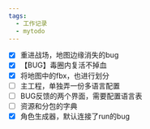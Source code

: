 ```yaml
---
tags:
  - 工作记录
  - mytodo
---
```

- [x] 重进战场，地图边缘消失的bug
- [x] 【BUG】毒圈内复活不掉血
- [x] 将地图中的fbx，也进行划分
- [ ] 主工程，单独弄一份多语言配置
- [ ] BUG反馈的两个界面，需要配置语言表
- [ ] 资源和分包的字典
- [x] 角色生成器，默认连接了run的bug